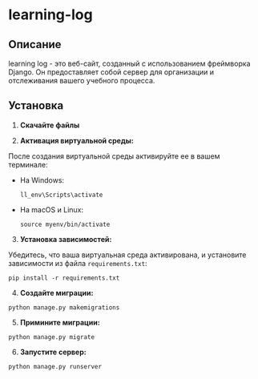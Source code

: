 # learning-log

## Описание

learning log - это веб-сайт, созданный с использованием фреймворка Django. Он предоставляет собой сервер для организации и отслеживания вашего учебного процесса.

## Установка

1. **Скачайте файлы**

2. **Активация виртуальной среды:**

После создания виртуальной среды активируйте ее в вашем терминале:

- На Windows:

  ```
  ll_env\Scripts\activate
  ```

- На macOS и Linux:

  ```
  source myenv/bin/activate
  ```

3. **Установка зависимостей:**

  Убедитесь, что ваша виртуальная среда активирована, и установите зависимости из файла `requirements.txt`:

  
  ```
  pip install -r requirements.txt
  ```

4. **Создайте миграции:**

  
  ```
  python manage.py makemigrations
  ```

5. **Примините миграции:**

   
  ```
  python manage.py migrate
  ```
   
6. **Запустите сервер:**
   
   
  ```
  python manage.py runserver
  ```
